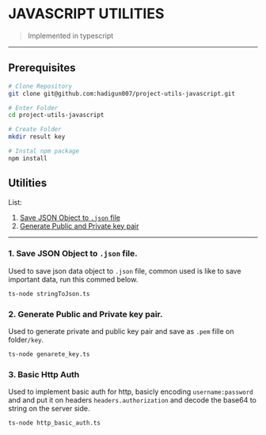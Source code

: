 # JAVASCRIPT UTILITIES 
> Implemented in typescript
---

## Prerequisites

``` sh
# Clone Repository
git clone git@github.com:hadigun007/project-utils-javascript.git

# Enter Folder
cd project-utils-javascript

# Create Folder
mkdir result key

# Instal npm package
npm install
```

## Utilities

List:
1. [Save JSON Object to ```.json``` file](#1-save-json-object-to-json-file)
2. [Generate Public and Private key pair](#2-generate-public-and-private-key-pair)

---

### 1. Save JSON Object to ```.json``` file.
Used to save json data object to ```.json``` file, common used is like to save important data, run this commed below.
``` sh
ts-node stringToJson.ts
```

### 2. Generate Public and Private key pair.
Used to generate private and public key pair and save as ```.pem``` fille on folder```/key```.
``` sh
ts-node genarete_key.ts
```

### 3. Basic Http Auth
Used to implement basic auth for http, basicly encoding ```username:password``` and and put it on headers ```headers.authorization``` and decode the base64 to string on the server side.
``` sh
ts-node http_basic_auth.ts
```





